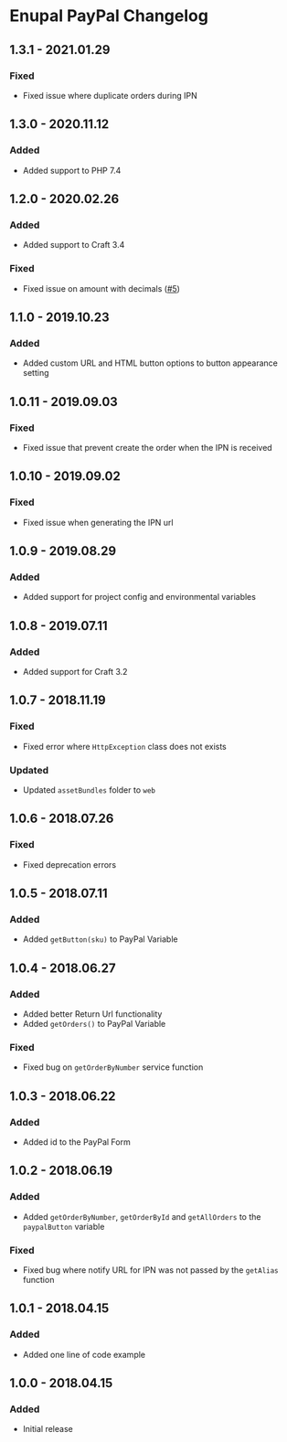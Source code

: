 # Enupal PayPal Changelog

## 1.3.1 - 2021.01.29
### Fixed
- Fixed issue where duplicate orders during IPN

## 1.3.0 - 2020.11.12
### Added
- Added support to PHP 7.4

## 1.2.0 - 2020.02.26
### Added
- Added support to Craft 3.4

### Fixed
- Fixed issue on amount with decimals ([#5])

[#5]: https://github.com/enupal/paypal/issues/5

## 1.1.0 - 2019.10.23
### Added
- Added custom URL and HTML button options to button appearance setting

## 1.0.11 - 2019.09.03
### Fixed
- Fixed issue that prevent create the order when the IPN is received

## 1.0.10 - 2019.09.02
### Fixed
- Fixed issue when generating the IPN url

## 1.0.9 - 2019.08.29
### Added
- Added support for project config and environmental variables

## 1.0.8 - 2019.07.11
### Added
- Added support for Craft 3.2

## 1.0.7 - 2018.11.19
### Fixed
- Fixed error where `HttpException` class does not exists

### Updated
-  Updated `assetBundles` folder to `web`

## 1.0.6 - 2018.07.26
### Fixed
- Fixed deprecation errors

## 1.0.5 - 2018.07.11
### Added
- Added `getButton(sku)` to PayPal Variable

## 1.0.4 - 2018.06.27
### Added
- Added better Return Url functionality
- Added `getOrders()` to PayPal Variable

### Fixed
- Fixed bug on `getOrderByNumber` service function
 
## 1.0.3 - 2018.06.22
### Added
- Added id to the PayPal Form

## 1.0.2 - 2018.06.19
### Added
- Added `getOrderByNumber`, `getOrderById` and `getAllOrders` to the `paypalButton` variable

### Fixed
- Fixed bug where notify URL for IPN was not passed by the `getAlias` function

## 1.0.1 - 2018.04.15
### Added
- Added one line of code example

## 1.0.0 - 2018.04.15
### Added
- Initial release